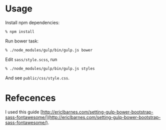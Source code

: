 # Usage

Install npm dependencies:

    % npm install

Run bower task:

    % ./node_modules/gulp/bin/gulp.js bower

Edit `sass/style.scss`, run

    % ./node_modules/gulp/bin/gulp.js styles

And see `public/css/style.css`.

# Refecences

I used this guide [http://ericlbarnes.com/setting-gulp-bower-bootstrap-sass-fontawesome/](http://ericlbarnes.com/setting-gulp-bower-bootstrap-sass-fontawesome/).

